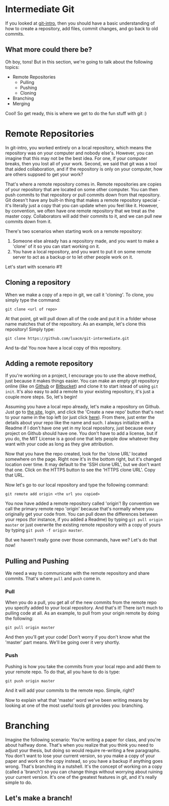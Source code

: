 # Intermediate Git
If you looked at [git-intro](http://github.com/luacm/git-intro), then you should have a basic understanding of how to create a repository, add files, commit changes, and go back to old commits.

## What more could there be?
Oh boy, tons! But in this section, we're going to talk about the following topics:

* Remote Repositories
  - Pulling
  - Pushing
  - Cloning
* Branching
* Merging

Cool! So get ready, this is where we get to do the fun stuff with git :)

# Remote Repositories
In git-intro, you worked entirely on a local repository, which means the repository was on your computer and nobody else's. However, you can imagine that this may not be the best idea. For one, if your computer breaks, then you lost all of your work. Second, we said that git was a tool that aided collaboration, and if the repository is only on your computer, how are others suppsed to get your work? 

That's where a remote repository comes in. Remote repositories are copies of your repository that are located on some other computer. You can then push commits to that repository or pull commits down from that repository. Git doesn't have any built-in thing that makes a remote repository special - it's literally just a copy that you can update when you feel like it. However, by convention, we often have one remote repository that we treat as the master copy. Collaborators will add their commits to it, and we can pull new commits down from it. 

There's two scenarios when starting work on a remote repository: 

1. Someone else already has a repository made, and you want to make a 'clone' of it so you can start working on it.
2. You have a local repository, and you want to put it on some remote server to act as a backup or to let other people work on it.

Let's start with scenario #1!

## Cloning a repository
When we make a copy of a repo in git, we call it 'cloning'. To clone, you simply type the command:

```git clone <url of repo>```

At that point, git will pull down all of the code and put it in a folder whose name matches that of the repository. As an example, let's clone this repository! Simply type:

```git clone https://github.com/luacm/git-intermediate.git ```

And ta-da! You now have a local copy of this repository.

## Adding a remote repository
If you're working on a project, I encourage you to use the above method, just because it makes things easier. You can make an empty git repository online (like on [Github](http://github.com/) or [Bitbucket](http://bitbucket.org)) and clone it to start istead of using ```git init```. It's also easy to add a remote to your existing repository, it's just a couple more steps. So, let's begin!

Assuming you have a local repo already, let's make a repository on Github. Just go to [the site](http://github.com), login, and click the 'Create a new repo' button that's next to your name in the top left (or just click [here](https://github.com/new)). From there, just enter the details about your repo like the name and such. I always initialize with a Readme if I don't have one yet in my local repository, just because every project on Github should have one. You don't have to add a license, but if you do, the MIT License is a good one that lets people dow whatever they want with your code as long as they give attribution.

Now that you have the repo created, look for the 'clone URL' located somewhere on the page. Right now it's in the bottom right, but it's changed location over time. It may default to the 'SSH clone URL', but we don't want that one. Click on the HTTPS button to see the 'HTTPS clone URL'. Copy that URL.

Now let's go to our local repository and type the following command:

```git remote add origin <the url you copied>```

You now have added a remote repository called 'origin'! By convention we call the primary remote repo 'origin' because that's normally where you originally get your code from. You can pull down the differences between your repos (for instance, if you added a Readme) by typing ```git pull origin master``` or just overwrite the existing remote repository with a copy of yours by typing ```git push -f origin master```. 

But we haven't really gone over those commands, have we? Let's do that now!

## Pulling and Pushing
We need a way to communicate with the remote repository and share commits. That's where ```pull``` and ```push``` come in.

### Pull
When you do a pull, you get all of the new commits from the remote repo you specify added to your local repository. And that's it! There isn't much to pulling code at all. As an example, to pull from your origin remote by doing the following:

```git pull origin master```

And then you'll get your code! Don't worry if you don't know what the 'master' part means. We'll be going over it very shortly.

### Push
Pushing is how you take the commits from your local repo and add them to your remote repo. To do that, all you have to do is type:

```git push origin master```

And it will add your commits to the remote repo. Simple, right? 

Now to explain what that 'master' word we've been writing means by looking at one of the most useful tools git provides you: branching.

# Branching
Imagine the following scenario: You're writing a paper for class, and you're about halfway done. That's when you realize that you think you need to adjust your thesis, but doing so would require re-writing a few paragraphs. You don't want to lose your current version, so you make a copy of your paper and work on the copy instead, so you have a backup if anything goes wrong. That's branching in a nutshell. It's the concept of working on a copy (called a 'branch') so you can change things without worrying about ruining your current version. It's one of the greatest features in git, and it's really simple to do.

## Let's make a branch!

